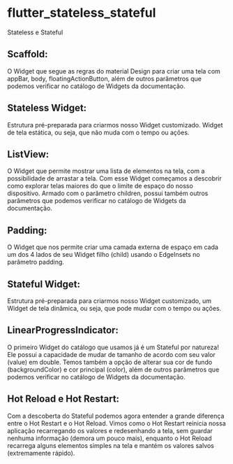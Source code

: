 # flutter_stateless_stateful

Stateless e Stateful

## Scaffold:

O Widget que segue as regras do material Design para criar uma tela com appBar, body, floatingActionButton, além de outros parâmetros que podemos verificar no catálogo de Widgets da documentação.

## Stateless Widget:

Estrutura pré-preparada para criarmos nosso Widget customizado. Widget de tela estática, ou seja, que não muda com o tempo ou ações.

## ListView:

O Widget que permite mostrar uma lista de elementos na tela, com a possibilidade de arrastar a tela. Com esse Widget começamos a descobrir como explorar telas maiores do que o limite de espaço do nosso dispositivo. Armado com o parâmetro children, possui também outros parâmetros que podemos verificar no catálogo de Widgets da documentação.

## Padding:

O Widget que nos permite criar uma camada externa de espaço em cada um dos 4 lados de seu Widget filho (child) usando o EdgeInsets no parâmetro padding.

## Stateful Widget:

Estrutura pré-preparada para criarmos nosso Widget customizado, um Widget de tela dinâmica, ou seja, que pode mudar com o tempo ou ações.

## LinearProgressIndicator:

O primeiro Widget do catálogo que usamos já é um Stateful por natureza! Ele possui a capacidade de mudar de tamanho de acordo com seu valor (value) em double. Temos também a opção de alterar sua cor de fundo (backgroundColor) e cor principal (color), além de outros parâmetros que podemos verificar no catálogo de Widgets da documentação.

## Hot Reload e Hot Restart:

Com a descoberta do Stateful podemos agora entender a grande diferença entre o Hot Restart e o Hot Reload. Vimos como o Hot Restart reinicia nossa aplicação recarregando os valores e redesenhando a tela, sem guardar nenhuma informação (demora um pouco mais), enquanto o Hot Reload recarrega alguns elementos simples na tela e mantém os valores salvos (extremamente rápido).